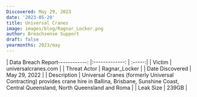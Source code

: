 ```yaml
---
Discovered: May 29, 2023
date: '2023-05-29'
title: Universal Cranes
image: images/blog/Ragnar_Locker.png
author: Breachsense Support
draft: false
yearmonths: 2023/may
---
```


| Data Breach Report------------:     |:-------------:    | :-----:|
| Victim      | universalcranes.com      | 
| Threat Actor      | Ragnar_Locker      | 
| Date Discovered      | May 29, 2022      | 
| Description      | Universal Cranes (formerly Universal Contracting) provides crane hire in Ballina, Brisbane, Sunshine Coast, Central Queensland, North Queensland and Roma      | 
| Leak Size      | 239GB      | 


